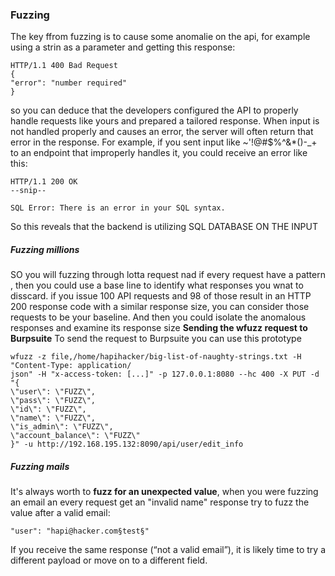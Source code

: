 ### Fuzzing
The key ffrom fuzzing is to cause some anomalie on the api, for example using a strin as a parameter and getting this response:
```
HTTP/1.1 400 Bad Request
{
"error": "number required"
}
```
so you can deduce that the developers configured the API to properly handle requests like yours and prepared a tailored response.
When input is not handled properly and causes an error, the server will
often return that error in the response. For example, if you sent input like
~'!@#$%^&*()-_+ to an endpoint that improperly handles it, you could receive
an error like this:
```
HTTP/1.1 200 OK
--snip--

SQL Error: There is an error in your SQL syntax.
```
So this reveals that the backend is utilizing SQL DATABASE ON THE INPUT
##### Fuzzing millions
SO you will fuzzing through lotta request nad if every request have a pattern , then you could use a base line to identify what responses you wnat to disscard. if you issue 100 API requests and 98 of those result in an HTTP 200
response code with a similar response size, you can consider those requests to
be your baseline. And then you could isolate the anomalous responses and examine its response size
**Sending the wfuzz request to Burpsuite**
To send the request to Burpsuite you can use this prototype
```
wfuzz -z file,/home/hapihacker/big-list-of-naughty-strings.txt -H "Content-Type: application/
json" -H "x-access-token: [...]" -p 127.0.0.1:8080 --hc 400 -X PUT -d "{
\"user\": \"FUZZ\",
\"pass\": \"FUZZ\",
\"id\": \"FUZZ\",
\"name\": \"FUZZ\",
\"is_admin\": \"FUZZ\",
\"account_balance\": \"FUZZ\"
}" -u http://192.168.195.132:8090/api/user/edit_info
```

##### Fuzzing mails
It's always worth to **fuzz for an unexpected value**, when you were fuzzing an email an every request get an "invalid name" response try to fuzz the value after a valid email:
```
"user": "hapi@hacker.com§test§"
```
If you receive the same response (“not a valid email”), it is likely time to
try a different payload or move on to a different field.